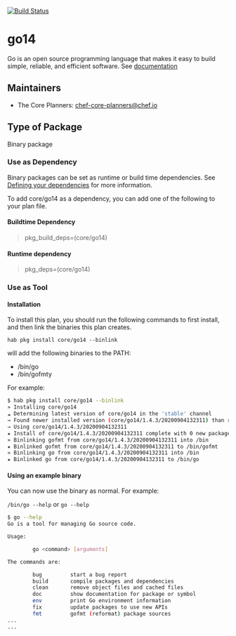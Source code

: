 [![Build Status](https://dev.azure.com/chefcorp-partnerengineering/Chef%20Base%20Plans/_apis/build/status/chef-base-plans.go14?branchName=master)](https://dev.azure.com/chefcorp-partnerengineering/Chef%20Base%20Plans/_build/latest?definitionId=228&branchName=master)

# go14

Go is an open source programming language that makes it easy to build simple, reliable, and efficient software.  See [documentation](https://golang.org)

## Maintainers

* The Core Planners: <chef-core-planners@chef.io>

## Type of Package

Binary package

### Use as Dependency

Binary packages can be set as runtime or build time dependencies. See [Defining your dependencies](https://www.habitat.sh/docs/developing-packages/developing-packages/#sts=Define%20Your%20Dependencies) for more information.

To add core/go14 as a dependency, you can add one of the following to your plan file.

#### Buildtime Dependency

> pkg_build_deps=(core/go14)

#### Runtime dependency

> pkg_deps=(core/go14)

### Use as Tool

#### Installation

To install this plan, you should run the following commands to first install, and then link the binaries this plan creates.

``hab pkg install core/go14 --binlink``

will add the following binaries to the PATH:

* /bin/go
* /bin/gofmty

For example:

```bash
$ hab pkg install core/go14 --binlink
» Installing core/go14
☁ Determining latest version of core/go14 in the 'stable' channel
→ Found newer installed version (core/go14/1.4.3/20200904132311) than remote version (core/go14/1.4.3/20200402204603)
→ Using core/go14/1.4.3/20200904132311
★ Install of core/go14/1.4.3/20200904132311 complete with 0 new packages installed.
» Binlinking gofmt from core/go14/1.4.3/20200904132311 into /bin
★ Binlinked gofmt from core/go14/1.4.3/20200904132311 to /bin/gofmt
» Binlinking go from core/go14/1.4.3/20200904132311 into /bin
★ Binlinked go from core/go14/1.4.3/20200904132311 to /bin/go
```

#### Using an example binary

You can now use the binary as normal.  For example:

``/bin/go --help`` or ``go --help``

```bash
$ go --help
Go is a tool for managing Go source code.

Usage:

        go <command> [arguments]

The commands are:

        bug         start a bug report
        build       compile packages and dependencies
        clean       remove object files and cached files
        doc         show documentation for package or symbol
        env         print Go environment information
        fix         update packages to use new APIs
        fmt         gofmt (reformat) package sources
...
...
```
